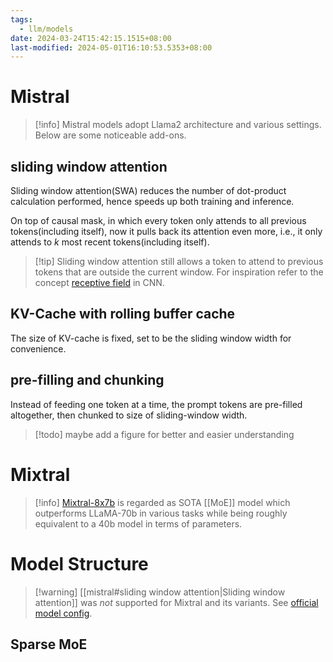 ```yaml
---
tags:
  - llm/models
date: 2024-03-24T15:42:15.1515+08:00
last-modified: 2024-05-01T16:10:53.5353+08:00
---
```

# Mistral

> [!info] Mistral models adopt Llama2 architecture and various settings. Below are some noticeable add-ons.

## sliding window attention

Sliding window attention(SWA) reduces the number of dot-product calculation performed, hence speeds up both training and inference.

On top of causal mask, in which every token only attends to all previous tokens(including itself), now it pulls back its attention even more, i.e., it only attends to $k$ most recent tokens(including itself).

> [!tip] Sliding window attention still allows a token to attend to previous tokens that are outside the current window. For inspiration refer to the concept [receptive field](https://theaisummer.com/receptive-field/) in CNN.

## KV-Cache with rolling buffer cache

The size of KV-cache is fixed, set to be the sliding window width for convenience.

## pre-filling and chunking

Instead of feeding one token at a time, the prompt tokens are pre-filled altogether, then chunked to size of sliding-window width.

> [!todo] maybe add a figure for better and easier understanding

# Mixtral


> [!info] [Mixtral-8x7b](https://arxiv.org/pdf/2401.04088.pdf) is regarded as SOTA [[MoE]] model which outperforms LLaMA-70b in various tasks while being roughly equivalent to a 40b model in terms of parameters.

# Model Structure


> [!warning] [[mistral#sliding window attention|Sliding window attention]] was _not_ supported for Mixtral and its variants. See [official model config](https://huggingface.co/mistralai/Mixtral-8x7B-Instruct-v0.1/blob/1e637f2d7cb0a9d6fb1922f305cb784995190a83/config.json#L23).


## Sparse MoE


